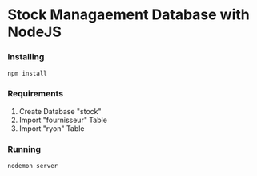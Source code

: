 # Stock Managaement Database with NodeJS

### Installing
```
npm install
```
### Requirements
<ol>
<li>Create Database "stock" </li>
<li>Import "fournisseur" Table</li>
<li>Import "ryon" Table</li>
</ol>

### Running
```
nodemon server
```
